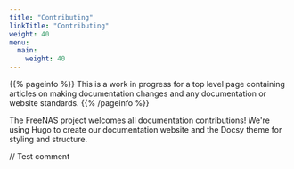 ```yaml
---
title: "Contributing"
linkTitle: "Contributing"
weight: 40
menu:
  main:
    weight: 40
---
```


{{% pageinfo %}}
This is a work in progress for a top level page containing articles on making documentation changes and any documentation or website standards.
{{% /pageinfo %}}


The FreeNAS project welcomes all documentation contributions!
We're using Hugo to create our documentation website and the Docsy theme for styling and structure.

//  Test comment
